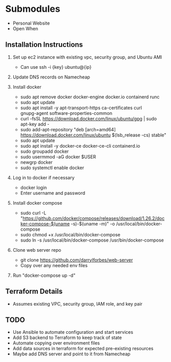 # Submodules

* Personal Website
* Open When

## Installation Instructions

1. Set up ec2 instance with existing vpc, security group, and Ubuntu AMI

    * Can use ssh -i {key} ubuntu@{ip}

2. Update DNS records on Namecheap

3. Install docker

    * sudo apt remove docker docker-engine docker.io containerd runc
    * sudo apt update
    * sudo apt install -y apt-transport-https ca-certificates curl \
      gnupg-agent software-properties-common
    * curl -fsSL https://download.docker.com/linux/ubuntu/gpg | sudo apt-key add -
    * sudo add-apt-repository "deb [arch=amd64] \
      https://download.docker.com/linux/ubuntu $(lsb_release -cs) stable"
    * sudo apt update
    * sudo apt install -y docker-ce docker-ce-cli containerd.io
    * sudo groupadd docker
    * sudo usermmod -aG docker $USER
    * newgrp docker
    * sudo systemctl enable docker

4. Log in to docker if necessary

    * docker login
    * Enter username and password

5. Install docker compose

    * sudo curl -L "https://github.com/docker/compose/releases/download/1.26.2/docker-compose-$(uname -s)-$(uname -m)" -o /usr/local/bin/docker-compose
    * sudo chmod +x /usr/local/bin/docker-compose
    * sudo ln -s /usr/local/bin/docker-compose /usr/bin/docker-compose


6. Clone web server repo

    * git clone https://github.com/darrylforbes/web-server
    * Copy over any needed env files

7. Run "docker-compose up -d"

## Terraform Details

- Assumes existing VPC, security group, IAM role, and key pair

## TODO

- Use Ansible to automate configuration and start services
- Add S3 backend to Terraform to keep track of state
- Automate copying over environment files
- Add data sources in terraform for expected pre-existing resources
- Maybe add DNS server and point to it from Namecheap
